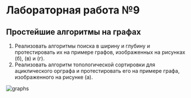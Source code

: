 # Лабораторная работа №9
## Простейшие алгоритмы на графах
1. Реализовать алгоритмы поиска в ширину и глубину и протестировать их на примере графов, изображенных на рисунках (б),
(в) и (г).  
2. Реализовать алгоритм топологической сортировки для ациклического орграфа и протестировать его на примере графа,
изображенного на рисунке (а).

![graphs](https://cloud.githubusercontent.com/assets/7848847/20943937/ff11bba6-bc1a-11e6-8556-f6bc8aa05217.png)